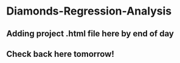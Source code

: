 # Diamonds-Regression-Analysis
## Adding project .html file here by end of day
## Check back here tomorrow!

